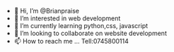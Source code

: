 - 👋 Hi, I’m @Brianpraise
- 👀 I’m interested in web development
- 🌱 I’m currently learning python,css, javascript
- 💞️ I’m looking to collaborate on website development
- 📫 How to reach me ...
Tell:0745800114
<!---
Brianpraise/Brianpraise is a ✨ special ✨ repository because its `README.md` (this file) appears on your GitHub profile.
You can click the Preview link to take a look at your changes.
--->
